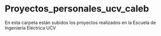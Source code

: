 # Proyectos_personales_ucv_caleb
En esta carpeta están subidos los proyectos realizados en la Escuela de Ingeniería Eléctrica UCV
